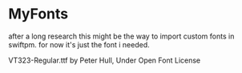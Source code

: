 # MyFonts

after a long research this might be the way to import custom fonts in swiftpm. for now it's just the font i needed.

VT323-Regular.ttf by Peter Hull, Under Open Font License



